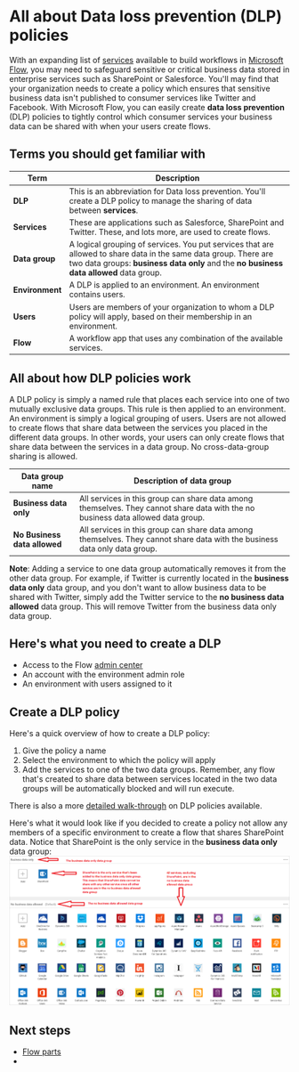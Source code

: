 <properties
   pageTitle="Data loss prevention policies | Microsoft Flow"
   description="Learn about data loss prevention polices in Microsoft Flow"
   services=""
   suite="flow"
   documentationCenter="na"
   authors="msftman"
   manager="anneta"
   editor=""
   tags=""
   featuredVideoId="vls4RPVP5xE"
   courseDuration="5m"/>

<tags
   ms.service="flow"
   ms.devlang="na"
   ms.topic="get-started-article"
   ms.tgt_pltfrm="na"
   ms.workload="na"
   ms.date="11/24/2016"
   ms.author="deonhe"/>

# All about Data loss prevention (DLP) policies

With an expanding list of [services](https://flow.microsoft.com/services) available to build workflows in [Microsoft Flow](https://flow.microsoft.com), you may need to safeguard sensitive or critical business data stored in enterprise services such as SharePoint or Salesforce. You'll may find that your organization needs to create a policy which ensures that sensitive business data isn't published to consumer services like Twitter and Facebook. With Microsoft Flow, you can easily create **data loss prevention** (DLP) policies to tightly control which consumer services your business data can be shared with when your users create flows.  

## Terms you should get familiar with
Term|Description
-----|-----
**DLP** |This is an abbreviation for Data loss prevention. You'll create a DLP policy to manage the sharing of data between **services**.|
**Services**|These are applications such as Salesforce, SharePoint and Twitter. These, and lots more, are used to create flows.
**Data group**|A logical grouping of services. You put services that are allowed to share data in the same data group. There are two data groups: **business data only** and the **no business data allowed** data group.
**Environment**|A DLP is applied to an environment. An environment contains users.
**Users**|Users are members of your organization to whom a DLP policy will apply, based on their membership in an environment. 
**Flow**|A workflow app that uses any combination of the available services.

## All about how DLP policies work

A DLP policy is simply a named rule that places each service into one of two mutually exclusive data groups. This rule is then applied to an environment. An environment is simply a logical grouping of users. Users are not allowed to create flows that share data between the services you placed in the different data groups. In other words, your users can only create flows that share data between the services in a data group. No cross-data-group sharing is allowed.  

|Data group name|Description of data group|
|-----|-----|
|**Business data only**|All services in this group can share data among themselves. They cannot share data with the no business data allowed data group.|
|**No Business data allowed**|All services in this group can share data among themselves. They cannot share data with the business data only data group.|

**Note**: Adding a service to one data group automatically removes it from the other data group. For example, if Twitter is currently located in the **business data only** data group, and you don't want to allow business data to be shared with Twitter, simply add the Twitter service to the **no business data allowed** data group. This will remove Twitter from the business data only data group.
  
## Here's what you need to create a DLP
- Access to the Flow [admin center](https://admin.flow.microsoft.com)  
- An account with the environment admin role
- An environment with users assigned to it

## Create a DLP policy
Here's a quick overview of how to create a DLP policy:  
1. Give the policy a name
2. Select the environment to which the policy will apply
3. Add the services to one of the two data groups.  Remember, any flow that's created to share data between services located in the two data groups will be automatically blocked and will run execute. 

There is also a more [detailed walk-through](https://flow.microsoft.com/documentation/prevent-data-loss/) on DLP policies available. 

Here's what it would look like if you decided to create a policy not allow any members of a specific environment to create a flow that shares SharePoint data. Notice that SharePoint is the only service in the **business data only** data group:  
![business data only](./media/learning-data-loss-prevention/sharepoint-only-no-sharing-guided-learning.png)  

## Next steps  
- [Flow parts](./learning-flow-parts.md)
- 

